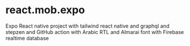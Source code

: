 # react.mob.expo
Expo React native project with tailwind react native and graphql and stepzen and GitHub action with Arabic RTL and Almarai font with Firebase realtime database 
